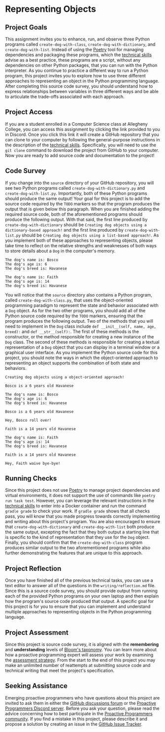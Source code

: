 # Representing Objects

## Project Goals

This assignment invites you to enhance, run, and observe three Python programs
called `create-dog-with-class`, `create-dog-with-dictionary`, and
`create-dog-with-list`. Instead of using the
[Poetry](https://python-poetry.org/) tool for managing dependencies and
packaging these programs, which the [technical
skills](/proactive-skills/introduction-proactive-skills/) advise as a best
practice, these programs are a script, without any dependencies on other Python
packages, that you can run with the Python interpreter. As you continue to
practice a different way to run a Python program, this project invites you to
explore how to use three different approaches to representing an object in the
Python programming language. After completing this source code survey, you
should understand how to express relationships between variables in three
different ways and be able to articulate the trade-offs associated with each
approach.

## Project Access

If you are a student enrolled in a Computer Science class at Allegheny College,
you can access this assignment by clicking the link provided to you in Discord.
Once you click this link it will create a GitHub repository that you can clone
to your computer by following the general-purpose instructions in the
description of the [technical
skills](/proactive-skills/introduction-proactive-skills/). Specifically, you
will need to use the `git clone` command to download the project from GitHub to
your computer. Now you are ready to add source code and documentation to the
project!

## Code Survey

If you change into the `source` directory of your GitHub repository, you will
see two Python programs called `create-dog-with-dictionary.py` and
`create-dog-with-list.py`. Importantly, both of these Python programs should
produce the same output! Your goal for this project is to add the source code
required by the `TODO` markers so that the program produces the output that is
given below this paragraph. When you are finished adding the required source
code, both of the aforementioned programs should produce the following output.
With that said, the first line produced by `create-dog-with-dictionary` should
be `Creating dog objects using a dictionary-based approach!` and the first line
produced by `create-dog-with-list.py` should be `Creating dog objects using a
list-based approach!`. As you implement both of these approaches to representing
objects, please take time to reflect on the relative strengths and weaknesses of
both ways to store details about a `Dog` in the computer's memory.

```text
The dog's name is: Bosco
The dog's age is: 6
The dog's breed is: Havanese

The dog's name is: Faith
The dog's age is: 14
The dog's breed is: Havanese
```

You will notice that the `source` directory also contains a Python program,
called `create-dog-with-class.py`, that uses the object-oriented programming
paradigm to represent the state and behavior associated with a `Dog` object. As
for the two other programs, you should add all of the Python source code
  required by the `TODO` markers, ensuring that the program produces the
  following output. Two of the methods that you will need to implement in the
  `Dog` class include `def __init__(self, name, age, breed):` and `def
  __str__(self):`. The first of these methods is the constructor, or the method
  responsible for creating a new instance of the `Dog` class. The second of
  these methods is responsible for creating a textual representation of a `Dog`
  object that you can display in a terminal window or a graphical user
  interface. As you implement the Python source code for this project, you
  should note the ways in which the object-oriented approach to representing an
  object supports the combination of both state and behaviors.

```text
Creating dog objects using a object-oriented approach!

Bosco is a 6 years old Havanese

The dog's name is: Bosco
The dog's age is: 6
The dog's breed is: Havanese

Bosco is a 6 years old Havanese

Hey, Bosco roll over!

Faith is a 14 years old Havanese

The dog's name is: Faith
The dog's age is: 14
The dog's breed is: Havanese

Faith is a 14 years old Havanese

Hey, Faith waive bye-bye!
```

## Running Checks

Since this project does not use [Poetry](https://python-poetry.org/) to manage
project dependencies and virtual environments, it does not support the use of
commands like `poetry run task test`. However, you can leverage the relevant
instructions in the [technical
skills](/proactive-skills/introduction-proactive-skills/) to enter into a Docker
container and run the command `gradle grade` to check your work. If `gradle
grade` shows that all checks pass, you will know that you made progress towards
correctly implementing and writing about this project's program. You are also
encouraged to ensure that `create-dog-with-dictionary` and
`create-dog-with-list` both produce the same output, excepting the fact that
they both output a starting line that is specific to the kind of representation
that they use for the `Dog` object. Finally, you should confirm that the
`create-dog-with-class` program produces similar output to the two
aforementioned programs while also further demonstrating the features that are
unique to this approach.

## Project Reflection

Once you have finished all of the previous technical tasks, you can use a text
editor to answer all of the questions in the `writing/reflection.md` file. Since
this is a source code survey, you should provide output from running each of the
provided Python programs on your own laptop and then explain how the program's
source code produced that output. A specific goal for this project is for you to
ensure that you can implement and understand multiple approaches to representing
objects in the Python programming language.

## Project Assessment

Since this project is source code survey, it is aligned with the **remembering**
and **understanding** levels of [Bloom's
taxonomy](/proactive-learning/blooms-taxonomy/). You can learn more about how a
proactive programming expert will assess your work by examining the [assessment
strategy](/proactive-learning/assessment-strategy/). From the start to the end
of this project you may make an unlimited number of reattempts at submitting
source code and technical writing that meet the project's specification.

## Seeking Assistance

Emerging proactive programmers who have questions about this project are invited
to ask them in either the [GitHub discussions
forum](https://github.com/ProactiveProgrammers/www.proactiveprogrammers.com/discussions)
or the [Proactive Programmers Discord server](https://discord.gg/kjah8MFYbR).
Before you ask your question, please read the advice concerning how to best
participate in the [Proactive Programmers
community](https://proactiveprogrammers.com/proactive-community/community-connections/).
If you find a mistake in this project, please describe it and propose a solution
by creating an issue in the [GitHub Issue
Tracker](https://github.com/ProactiveProgrammers/www.proactiveprogrammers.com/issues).
